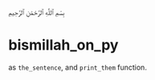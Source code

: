 بِسْمِ ٱللَّٰهِ ٱلرَّحْمَٰنِ ٱلرَّحِيمِ

# bismillah_on_py

as `the_sentence`, and `print_them` function.
